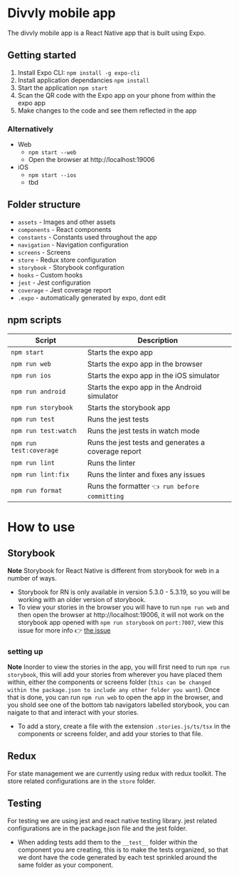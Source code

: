 # Divvly mobile app

The divvly mobile app is a React Native app that is built using Expo.

## Getting started

1. Install Expo CLI: `npm install -g expo-cli`
2. Install application dependancies `npm install`
3. Start the application `npm start`
4. Scan the QR code with the Expo app on your phone from within the expo app
5. Make changes to the code and see them reflected in the app

### Alternatively

- Web
  - `npm start --web`
  - Open the browser at http://localhost:19006
- iOS
  - `npm start --ios`
  - tbd

## Folder structure

- `assets` - Images and other assets
- `components` - React components
- `constants` - Constants used throughout the app
- `navigation` - Navigation configuration
- `screens` - Screens
- `store` - Redux store configuration
- `storybook` - Storybook configuration
- `hooks` - Custom hooks
- `jest` - Jest configuration
- `coverage` - Jest coverage report
- `.expo` - automatically generated by expo, dont edit

## npm scripts

| Script                  | Description                                         |
| ----------------------- | --------------------------------------------------- |
| `npm start`             | Starts the expo app                                 |
| `npm run web`           | Starts the expo app in the browser                  |
| `npm run ios`           | Starts the expo app in the iOS simulator            |
| `npm run android`       | Starts the expo app in the Android simulator        |
| `npm run storybook`     | Starts the storybook app                            |
| `npm run test`          | Runs the jest tests                                 |
| `npm run test:watch`    | Runs the jest tests in watch mode                   |
| `npm run test:coverage` | Runs the jest tests and generates a coverage report |
| `npm run lint`          | Runs the linter                                     |
| `npm run lint:fix`      | Runs the linter and fixes any issues                |
| `npm run format`        | Runs the formatter `👈 run before committing`       |

# How to use

## Storybook

**Note** Storybook for React Native is different from storybook for web in a number of ways.

- Storybook for RN is only available in version 5.3.0 - 5.3.19, so you will be working with an older version of storybook.
- To view your stories in the browser you will have to run `npm run web` and then open the browser at http://localhost:19006, it will not work on the storybook app opened with `npm run storybook` on `port:7007`, view this issue for more info 👉 [the issue](https://github.com/storybookjs/storybook/issues/3353)

### setting up

**Note** Inorder to view the stories in the app, you will first need to run `npm run storybook`, this will add your stories from wherever you have placed them within, either the components or screens folder (`this can be changed within the package.json to include any other folder you want`). Once that is done, you can run `npm run web` to open the app in the browser, and you shold see one of the bottom tab navigators labelled storybook, you can naigate to that and interact with your stories.

- To add a story, create a file with the extension `.stories.js/ts/tsx` in the components or screens folder, and add your stories to that file.

## Redux

For state management we are currently using redux with redux toolkit. The store related configurations are in the `store` folder.

## Testing

For testing we are using jest and react native testing library. jest related configurations are in the package.json file and the jest folder.

- When adding tests add them to the `__test__` folder within the component you are creating, this is to make the tests organized, so that we dont have the code generated by each test sprinkled around the same folder as your component.
